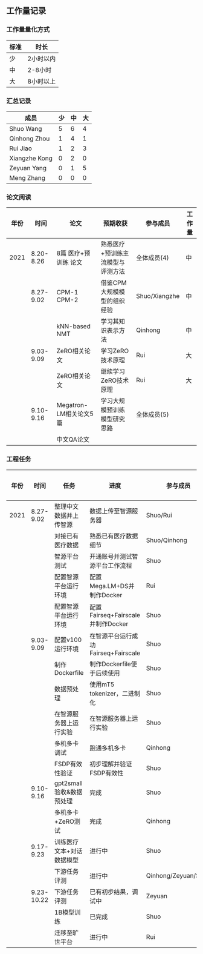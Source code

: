 ## 工作量记录

### 工作量量化方式

| 标准 | 时长      |
| ---- | --------- |
| 少   | 2小时以内 |
| 中   | 2-8小时   |
| 大   | 8小时以上 |

### 汇总记录

| 成员          | 少   | 中   | 大   |
| ------------- | ---- | ---- | ---- |
| Shuo Wang     | 5    | 6    | 4    |
| Qinhong Zhou  | 1    | 4    | 1    |
| Rui Jiao      | 1    | 2    | 3    |
| Xiangzhe Kong | 0    | 2    | 0    |
| Zeyuan Yang   | 0    | 1    | 5    |
| Meng Zhang    | 0    | 0    | 0    |



### 论文阅读

| 年份 | 时间      | 论文                   | 预期收获                          | 参与成员      | 工作量 |
| ---- | --------- | ---------------------- | --------------------------------- | ------------- | ------ |
| 2021 | 8.20-8.26 | 8篇 医疗+预训练 论文   | 熟悉医疗+预训练主流模型与评测方法 | 全体成员(4)   | 中     |
|      | 8.27-9.02 | CPM-1 CPM-2            | 借鉴CPM大规模模型的组织经验       | Shuo/Xiangzhe | 中     |
|      |           | kNN-based NMT          | 学习其知识表示方法                | Qinhong       | 中     |
|      | 9.03-9.09 | ZeRO相关论文           | 学习ZeRO技术原理                  | Rui           | 大     |
|      |           | ZeRO相关论文           | 继续学习ZeRO技术原理              | Rui           | 大     |
|      | 9.10-9.16 | Megatron-LM相关论文5篇 | 学习大规模预训练模型研究思路      | 全体成员(5)   |        |
|      |           | 中文QA论文             |                                   |               |        |

### 工程任务

| 年份 | 时间       | 任务                      | 进度                                | 参与成员            | 工作量 |
| ---- | ---------- | ------------------------- | ----------------------------------- | ------------------- | ------ |
| 2021 | 8.27-9.02  | 整理中文数据并上传智源    | 数据上传至智源服务器                | Shuo/Rui            | 少     |
|      |            | 对接已有医疗数据          | 熟悉已有医疗数据细节                | Shuo/Qinhong        | 少     |
|      |            | 智源平台测试              | 开通账号并测试智源平台工作流程      | Shuo                | 中     |
|      |            | 配置智源平台运行环境      | 配置Mega.LM+DS并制作Docker          | Rui                 | 大     |
|      |            | 配置智源平台运行环境      | 配置Fairseq+Fairscale并制作Docker   | Shuo                | 大     |
|      | 9.03-9.09  | 配置v100运行环境          | 在智源平台运行成功Fairseq+Fairscale | Shuo                | 大     |
|      |            | 制作Dockerfile            | 制作Dockerfile便于后续使用          | Shuo                | 大     |
|      |            | 数据预处理                | 使用mT5 tokenizer，二进制化         | Shuo                | 小     |
|      |            | 在智源服务器上运行实验    | 在智源服务器上运行实验              | Shuo                | 中     |
|      |            | 多机多卡调试              | 跑通多机多卡                        | Qinhong             | 大     |
|      |            | FSDP有效性验证            | 初步理解并验证FSDP有效性            | Shuo                | 大     |
|      | 9.10-9.16  | gpt2small验收&数据预处理  | 完成                                | Shuo                | 少     |
|      |            | 多机多卡+ZeRO测试         | 完成                                | Qinhong             | 中     |
|      | 9.17-9.23  | 训练医疗文本+对话数据模型 | 进行中                              | Shuo                | 中     |
|      |            | 下游任务评测              | 进行中                              | Qinhong/Zeyuan/Shuo | 中     |
|      | 9.23-10.22 | 下游任务评测              | 已有初步结果，调试中                | Zeyuan              | 大*5   |
|      |            | 1B模型训练                | 已完成                              | Shuo                | 少     |
|      |            | 迁移至旷世平台            | 进行中                              | Rui                 | 中     |

